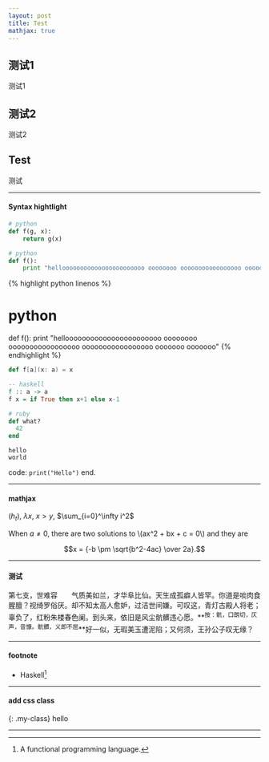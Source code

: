 ```yaml
---
layout: post
title: Test
mathjax: true
---
```



## 测试1
测试1


## 测试2
测试2

## Test
测试

---

#### Syntax hightlight

```python
# python
def f(g, x):
    return g(x)
```

~~~python
# python
def f():
    print "hellooooooooooooooooooooooo oooooooo ooooooooooooooooo ooooooooooooooooo ooooooo ooooooo"
~~~

{% highlight python linenos %}
# python
def f():
    print "hellooooooooooooooooooooooo oooooooo ooooooooooooooooo ooooooooooooooooo ooooooo ooooooo"
{% endhighlight %}

```scala
def f[a](x: a) = x
```

```hs
-- haskell
f :: a -> a
f x = if True then x+1 else x-1
```

~~~ ruby
# ruby
def what?
  42
end
~~~

```
hello
world
```

code: `print("Hello")` end.

---

#### mathjax

$( h_t )$, $\lambda x$, $x>y$, $\sum_{i=0}^\infty i^2$


When $a \ne 0$, there are two solutions to \\(ax^2 + bx + c = 0\\) and they are

$$x = {-b \pm \sqrt{b^2-4ac} \over 2a}.$$

---

#### 测试
第七支，世难容　　气质美如兰，才华阜比仙。天生成孤癖人皆罕。你道是啖肉食腥膻？视绮罗俗厌。却不知太高人愈妒，过洁世间嫌。可叹这，青灯古殿人将老；辜负了，红粉朱楼春色阑。到头来，依旧是风尘骯髒违心愿。**<sup>按：骯，口朗切，仄声，音慷。骯髒，义即不屈</sup>**好一似，无瑕美玉遭泥陷；又何须，王孙公子叹无缘？

---

#### footnote

- Haskell[^1]

---

#### add css class

{: .my-class}
hello

---




[^1]:
    A functional programming language.
